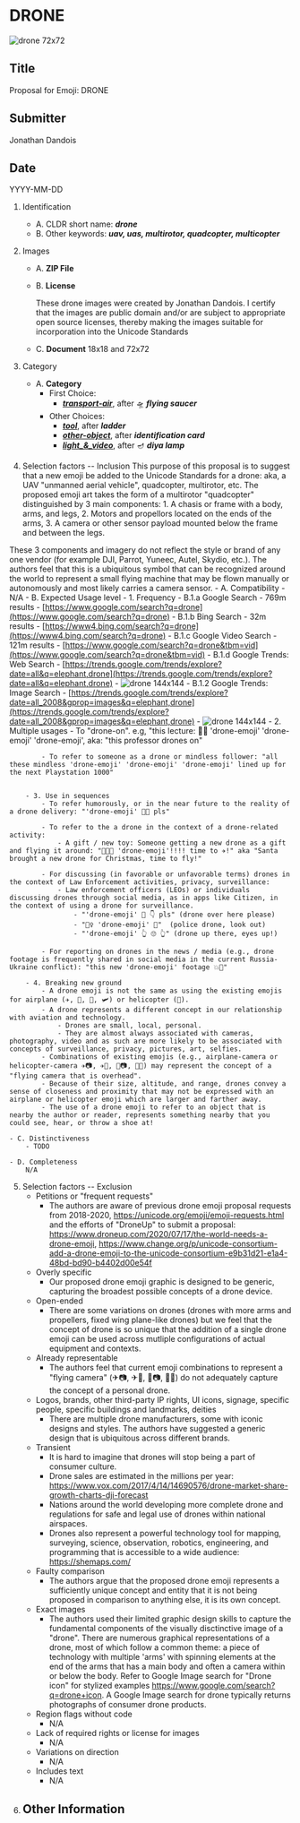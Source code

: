 # DRONE

![drone 72x72](./images/drone-2/drone-2_72x72.png)

## Title
Proposal for Emoji: DRONE

## Submitter
Jonathan Dandois

## Date
YYYY-MM-DD

1. Identification
    - A. CLDR short name: ***drone***
    - B. Other keywords: ***uav, uas, multirotor, quadcopter, multicopter***



2. Images
    - A. **ZIP File**
    - B. **License**
        
        These drone images were created by Jonathan Dandois. I certify that the images are public domain and/or are subject to appropriate open source licenses, thereby making the images suitable for incorporation into the Unicode Standards
    - C. **Document** 18x18 and 72x72 
3. Category
    - A. **Category**
        - First Choice: 
            - ***[transport-air](https://unicode.org/emoji/charts/emoji-ordering.html#transport-air)***, after 🛸 ***flying saucer***
        - Other Choices:
            - ***[tool](https://unicode.org/emoji/charts/emoji-ordering.html#tool)***, after  ***ladder***
            - ***[other-object](https://unicode.org/emoji/charts/emoji-ordering.html#other-object)***, after ***identification card***
            - ***[light_&_video](https://unicode.org/emoji/charts/emoji-ordering.html#light_&_video)***, after 🪔 ***diya lamp***




4. Selection factors -- Inclusion
This purpose of this proposal is to suggest that a new emoji be added to the Unicode Standards for a drone: aka, a UAV "unmanned aerial vehicle", quadcopter, multirotor, etc.  The proposed emoji art takes the form of a multirotor "quadcopter" distinguished by 3 main components: 1. A chasis or frame with a body, arms, and legs, 2. Motors and propellors located on the ends of the arms, 3. A camera or other sensor payload mounted below the frame and between the legs.

These 3 components and imagery do not reflect the style or brand of any one vendor (for example DJI, Parrot, Yuneec, Autel, Skydio, etc.).  The authors feel that this is a ubiquitous symbol that can be recognized around the world to represent a small flying machine that may be flown manually or autonomously and most likely carries a camera sensor.
    - A. Compatibility
        - N/A
    - B. Expected Usage level
        - 1. Frequency
            - B.1.a Google Search
                - 769m results
                - [https://www.google.com/search?q=drone](https://www.google.com/search?q=drone)
            - B.1.b Bing Search
                - 32m results
                - [https://www4.bing.com/search?q=drone](https://www4.bing.com/search?q=drone)
            - B.1.c Google Video Search
                - 121m results
                - [https://www.google.com/search?q=drone&tbm=vid](https://www.google.com/search?q=drone&tbm=vid)
            - B.1.d Google Trends: Web Search
                - [https://trends.google.com/trends/explore?date=all&q=elephant,drone](https://trends.google.com/trends/explore?date=all&q=elephant,drone)
                - ![drone 144x144](./images/google-trends-web.PNG)
            - B.1.2 Google Trends: Image Search
                - [https://trends.google.com/trends/explore?date=all_2008&gprop=images&q=elephant,drone](https://trends.google.com/trends/explore?date=all_2008&gprop=images&q=elephant,drone)
                - ![drone 144x144](./images/google-trends-image.PNG)
        - 2. Multiple usages
            - To "drone-on". e.g, "this lecture: 👩‍🏫 'drone-emoji' 'drone-emoji' 'drone-emoji', aka: "this professor drones on"

            - To refer to someone as a drone or mindless follower: "all these mindless 'drone-emoji' 'drone-emoji' 'drone-emoji' lined up for the next Playstation 1000"


        - 3. Use in sequences
            - To refer humorously, or in the near future to the reality of a drone delivery: "'drone-emoji' 🧊🍻 pls"

            - To refer to the a drone in the context of a drone-related activity: 
                - A gift / new toy: Someone getting a new drone as a gift and flying it around: "🎄🎅🎁 'drone-emoji'!!!! time to ✈!" aka "Santa brought a new drone for Christmas, time to fly!"

            - For discussing (in favorable or unfavorable terms) drones in the context of Law Enforcement activities, privacy, surveillance:
                - Law enforcement officers (LEOs) or individuals discussing drones through social media, as in apps like Citizen, in the context of using a drone for surveillance.
                    - "'drone-emoji' 👀 👇 pls" (drone over here please)
                    - "👮‍♀️ 'drone-emoji' 👀"  (police drone, look out)
                    - "'drone-emoji' 👆 🙄 👆" (drone up there, eyes up!)
                
            - For reporting on drones in the news / media (e.g., drone footage is frequently shared in social media in the current Russia-Ukraine conflict): "this new 'drone-emoji' footage 💥🤯"
        
        - 4. Breaking new ground
            - A drone emoji is not the same as using the existing emojis for airplane (✈, 🛫, 🛬, 🛩) or helicopter (🚁).
            - A drone represents a different concept in our relationship with aviation and technology.
                - Drones are small, local, personal. 
                - They are almost always associated with cameras, photography, video and as such are more likely to be associated with concepts of surveillance, privacy, pictures, art, selfies.
            - Combinations of existing emojis (e.g., airplane-camera or helicopter-camera ✈📷, ✈🎥, 🚁📷, 🚁🎥) may represent the concept of a "flying camera that is overhead".
            - Because of their size, altitude, and range, drones convey a sense of closeness and proximity that may not be expressed with an airplane or helicopter emoji which are larger and farther away.
            - The use of a drone emoji to refer to an object that is nearby the author or reader, represents something nearby that you could see, hear, or throw a shoe at!

    - C. Distinctiveness  
        - TODO

    - D. Completeness
        N/A

5. Selection factors -- Exclusion
    - Petitions or "frequent requests"
        - The authors are aware of previous drone emoji proposal requests from 2018-2020, https://unicode.org/emoji/emoji-requests.html and the efforts of "DroneUp" to submit a proposal: https://www.droneup.com/2020/07/17/the-world-needs-a-drone-emoji, https://www.change.org/p/unicode-consortium-add-a-drone-emoji-to-the-unicode-consortium-e9b31d21-e1a4-48bd-bd90-b4402d00e54f
    - Overly specific
        - Our proposed drone emoji graphic is designed to be generic, capturing the broadest possible concepts of a drone device.
    - Open-ended
        - There are some variations on drones (drones with more arms and propellers, fixed wing plane-like drones) but we feel that the concept of drone is so unique that the addition of a single drone emoji can be used across mutliple configurations of actual equipment and contexts.
    - Already representable
        - The authors feel that current emoji combinations to represent a "flying camera" (✈📷, ✈🎥, 🚁📷, 🚁🎥) do not adequately capture the concept of a personal drone. 
    - Logos, brands, other third-party IP rights, UI icons, signage, specific people, specific buildings and landmarks, deities
        - There are multiple drone manufacturers, some with iconic designs and styles. The authors have suggested a generic design that is ubiquitous across different brands.
    - Transient
        - It is hard to imagine that drones will stop being a part of consumer culture.  
        - Drone sales are estimated in the millions per year: https://www.vox.com/2017/4/14/14690576/drone-market-share-growth-charts-dji-forecast 
        - Nations around the world developing more complete drone and regulations for safe and legal use of drones within national airspaces.
        - Drones also represent a powerful technology tool for mapping, surveying, science, observation, robotics, engineering, and programming that is accessible to a wide audience: https://shemaps.com/
    - Faulty comparison
        - The authors argue that the proposed drone emoji represents a sufficiently unique concept and entity that it is not being proposed in comparison to anything else, it is its own concept.
    - Exact images
        - The authors used their limited graphic design skills to capture the fundamental components of the visually disctinctive image of a "drone". There are numerous graphical representations of a drone, most of which follow a common theme:  a piece of technology with multiple 'arms' with spinning elements at the end of the arms that has a main body and often a camera within or below the body. Refer to Google Image search for "Drone icon" for stylized examples https://www.google.com/search?q=drone+icon. A Google Image search for drone typically returns photographs of consumer drone products.
    - Region flags without code
        - N/A
    - Lack of required rights or license for images
        - N/A
    - Variations on direction
        - N/A
    - Includes text
        - N/A
6. Other Information
    - 

